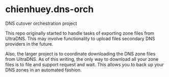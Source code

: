 # chienhuey.dns-orch
DNS cutover orchestration project

This repo originally started to handle tasks of exporting zone files from UltraDNS. This may involve functionality to upload files
secondary DNS providers in the future.

Also, the larger project is to coordinate downloading the DNS zone files from UltraDNS. As of this writing, the only way to download all your zone files is to file and support request and wait. This allows you to back up your DNS zones in an automated fashion.

